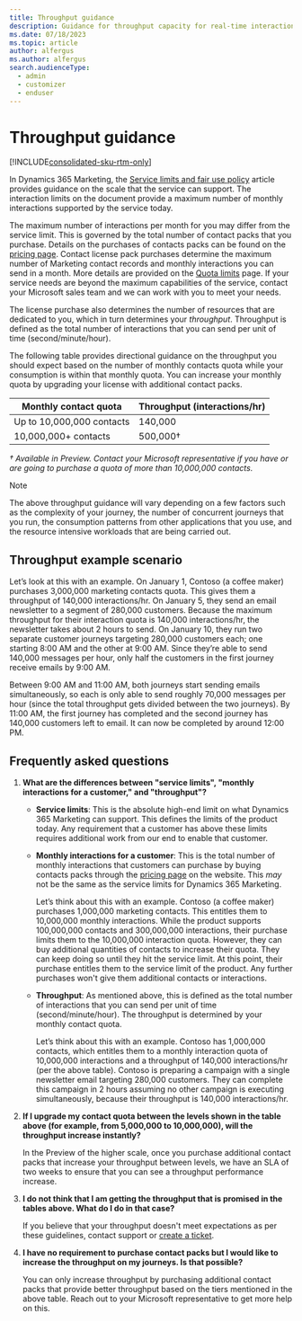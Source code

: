 ```yaml
---
title: Throughput guidance
description: Guidance for throughput capacity for real-time interactions in Dynamics 365 Marketing.
ms.date: 07/18/2023
ms.topic: article
author: alfergus
ms.author: alfergus
search.audienceType: 
  - admin
  - customizer
  - enduser
---
```


# Throughput guidance

[!INCLUDE[consolidated-sku-rtm-only](../includes/consolidated-sku-rtm-only.md)]

In Dynamics 365 Marketing, the [Service limits and fair use policy](fair-use-policy.md) article provides guidance on the scale that the service can support. The interaction limits on the document provide a maximum number of monthly interactions supported by the service today.

The maximum number of interactions per month for you may differ from the service limit. This is governed by the total number of contact packs that you purchase. Details on the purchases of contacts packs can be found on the [pricing page](https://dynamics.microsoft.com/marketing/pricing/). Contact license pack purchases determine the maximum number of Marketing contact records and monthly interactions you can send in a month. More details are provided on the [Quota limits](quota-management.md) page. If your service needs are beyond the maximum capabilities of the service, contact your Microsoft sales team and we can work with you to meet your needs.

The license purchase also determines the number of resources that are dedicated to you, which in turn determines your *throughput*. Throughput is defined as the total number of interactions that you can send per unit of time (second/minute/hour).

The following table provides directional guidance on the throughput you should expect based on the number of monthly contacts quota while your consumption is within that monthly quota. You can increase your monthly quota by upgrading your license with additional contact packs.

| Monthly contact quota     | Throughput (interactions/hr) |
|---------------------------|------------------------------|
| Up to 10,000,000 contacts | 140,000                      |
| 10,000,000+ contacts      | 500,000†                     |

*† Available in Preview. Contact your Microsoft representative if you have or are going to purchase a quota of more than 10,000,000 contacts.*

> [!NOTE]
> The above throughput guidance will vary depending on a few factors such as the complexity of your journey, the number of concurrent journeys that you run, the consumption patterns from other applications that you use, and the resource intensive workloads that are being carried out.

## Throughput example scenario

Let’s look at this with an example. On January 1, Contoso (a coffee maker) purchases 3,000,000 marketing contacts quota. This gives them a throughput of 140,000 interactions/hr. On January 5, they send an email newsletter to a segment of 280,000 customers. Because the maximum throughput for their interaction quota is 140,000 interactions/hr, the newsletter takes about 2 hours to send. On January 10, they run two separate customer journeys targeting 280,000 customers each; one starting 8:00 AM and the other at 9:00 AM. Since they’re able to send 140,000 messages per hour, only half the customers in the first journey receive emails by 9:00 AM.

Between 9:00 AM and 11:00 AM, both journeys start sending emails simultaneously, so each is only able to send roughly 70,000 messages per hour (since the total throughput gets divided between the two journeys). By 11:00 AM, the first journey has completed and the second journey has 140,000 customers left to email. It can now be completed by around 12:00 PM.

## Frequently asked questions

1. **What are the differences between "service limits", "monthly interactions for a customer," and "throughput"?**

    - **Service limits**: This is the absolute high-end limit on what Dynamics 365 Marketing can support. This defines the limits of the product today. Any requirement that a customer has above these limits requires additional work from our end to enable that customer.
    - **Monthly interactions for a customer**: This is the total number of monthly interactions that customers can purchase by buying contacts packs through the [pricing page](https://dynamics.microsoft.com/marketing/pricing/) on the website. This *may* not be the same as the service limits for Dynamics 365 Marketing.
    
        Let’s think about this with an example. Contoso (a coffee maker) purchases 1,000,000 marketing contacts. This entitles them to 10,000,000 monthly interactions. While the product supports 100,000,000 contacts and 300,000,000 interactions, their purchase limits them to the 10,000,000 interaction quota. However, they can buy additional quantities of contacts to increase their quota. They can keep doing so until they hit the service limit. At this point, their purchase entitles them to the service limit of the product. Any further purchases won't give them additional contacts or interactions.
    - **Throughput**: As mentioned above, this is defined as the total number of interactions that you can send per unit of time (second/minute/hour). The throughput is determined by your monthly contact quota.

        Let’s think about this with an example. Contoso has 1,000,000 contacts, which entitles them to a monthly interaction quota of 10,000,000 interactions and a throughput of 140,000 interactions/hr (per the above table). Contoso is preparing a campaign with a single newsletter email targeting 280,000 customers. They can complete this campaign in 2 hours assuming no other campaign is executing simultaneously, because their throughput is 140,000 interactions/hr.

1. **If I upgrade my contact quota between the levels shown in the table above (for example, from 5,000,000 to 10,000,000), will the throughput increase instantly?**

    In the Preview of the higher scale, once you purchase additional contact packs that increase your throughput between levels, we have an SLA of two weeks to ensure that you can see a throughput performance increase.

1. **I do not think that I am getting the throughput that is promised in the tables above. What do I do in that case?**

    If you believe that your throughput doesn't meet expectations as per these guidelines, contact support or [create a ticket](/power-platform/admin/get-help-support).

1. **I have no requirement to purchase contact packs but I would like to increase the throughput on my journeys. Is that possible?**

    You can only increase throughput by purchasing additional contact packs that provide better throughput based on the tiers mentioned in the above table. Reach out to your Microsoft representative to get more help on this.
